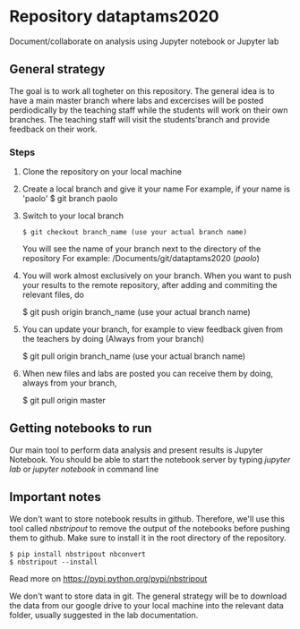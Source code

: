 # Repository dataptams2020

Document/collaborate on analysis using Jupyter notebook or Jupyter lab


## General strategy

The goal is to work all togheter on this repository.
The general idea is to have a main master branch where labs and excercises will be posted perdiodically
by the teaching staff while the students will work on their own branches. The teaching staff will
visit the students'branch and provide feedback on their work.

### Steps

  1. Clone the repository on your local machine
  2. Create a local branch and give it your name
     For example, if your name is 'paolo'
      $ git branch paolo
  3. Switch to your local branch 

         $ git checkout branch_name (use your actual branch name)

     You will see the name of your branch next to the directory of the repository 
     For example: /Documents/git/dataptams2020 (*paolo*)
  4. You will work almost exclusively on your branch. 
     When you want to push your results to the remote repository, 
     after adding and commiting the relevant files, do

     $ git push origin branch_name (use your actual branch name)

  5. You can update your branch, for example to view feedback given from the teachers by doing
     (Always from your branch)

     $ git pull origin branch_name (use your actual branch name)

  5. When new files and labs are posted you can
     receive them by doing, always from your branch,

     $ git pull origin master

     
## Getting notebooks to run

Our main tool to perform data analysis and present results is Jupyter Notebook.
You should be able to start the notebook server by typing *jupyter lab* or *jupyter notebook*
in command line


## Important notes

We don't want to store notebook results in github. 
Therefore, we'll use this tool called *nbstripout* to remove the output of the notebooks before pushing them to github.
Make sure to install it in the root directory of the repository.

    $ pip install nbstripout nbconvert
    $ nbstripout --install

Read more on https://pypi.python.org/pypi/nbstripout

We don't want to store data in git. The general strategy will be to download
the data from our google drive to your local machine
into the relevant data folder, usually suggested in the lab documentation.








